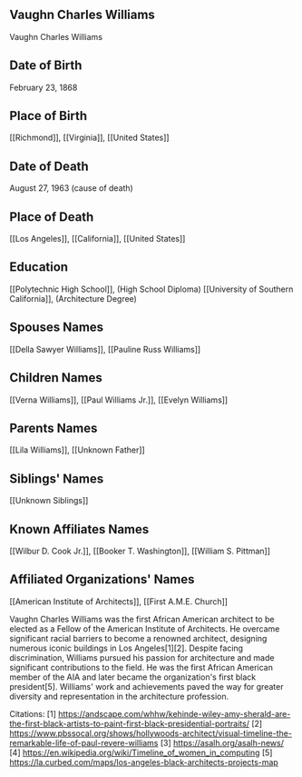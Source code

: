 ## Vaughn Charles Williams
Vaughn Charles Williams

## Date of Birth
February 23, 1868

## Place of Birth
[[Richmond]], [[Virginia]], [[United States]]

## Date of Death
August 27, 1963 (cause of death)

## Place of Death
[[Los Angeles]], [[California]], [[United States]]

## Education
[[Polytechnic High School]], (High School Diploma)
[[University of Southern California]], (Architecture Degree)

## Spouses Names
[[Della Sawyer Williams]], [[Pauline Russ Williams]]

## Children Names
[[Verna Williams]], [[Paul Williams Jr.]], [[Evelyn Williams]]

## Parents Names
[[Lila Williams]], [[Unknown Father]]

## Siblings' Names
[[Unknown Siblings]]

## Known Affiliates Names
[[Wilbur D. Cook Jr.]], [[Booker T. Washington]], [[William S. Pittman]]

## Affiliated Organizations' Names
[[American Institute of Architects]], [[First A.M.E. Church]]

Vaughn Charles Williams was the first African American architect to be elected as a Fellow of the American Institute of Architects. He overcame significant racial barriers to become a renowned architect, designing numerous iconic buildings in Los Angeles[1][2]. Despite facing discrimination, Williams pursued his passion for architecture and made significant contributions to the field. He was the first African American member of the AIA and later became the organization's first black president[5]. Williams' work and achievements paved the way for greater diversity and representation in the architecture profession.

Citations:
[1] https://andscape.com/whhw/kehinde-wiley-amy-sherald-are-the-first-black-artists-to-paint-first-black-presidential-portraits/
[2] https://www.pbssocal.org/shows/hollywoods-architect/visual-timeline-the-remarkable-life-of-paul-revere-williams
[3] https://asalh.org/asalh-news/
[4] https://en.wikipedia.org/wiki/Timeline_of_women_in_computing
[5] https://la.curbed.com/maps/los-angeles-black-architects-projects-map